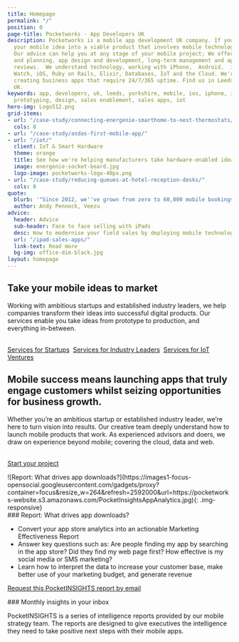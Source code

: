 ```yaml
---
title: Homepage
permalink: "/"
position: 0
page-title: Pocketworks - App Developers UK
description: Pocketworks is a mobile app development UK company. If you need to transform
  your mobile idea into a viable product that involves mobile technology, we can help.
  Our advice can help you at any stage of your mobile project; We offer up-front consultancy
  and planning, app design and development, long-term management and app audit and
  reviews.  We understand technology, working with iPhone,  Android,  iPad, Apple
  Watch, iOS, Ruby on Rails, Elixir, Databases, IoT and the Cloud. We're experts at
  creating business apps that require 24/7/365 uptime. Find us in Leeds City Center,
  UK.
keywords: app, developers, uk, leeds, yorkshire, mobile, ios, iphone, ipad, android,
  prototyping, design, sales enablement, sales apps, iot
hero-img: Logo512.png
grid-items:
- url: "/case-study/connecting-energenie-smarthome-to-nest-thermostats/"
  cols: 8
- url: "/case-study/asdas-first-mobile-app/"
- url: "/iot/"
  client: IoT & Smart Hardware
  theme: orange
  title: See how we're helping manufacturers take hardware-enabled ideas to market
  image: energenie-socket-board.jpg
  logo-image: pocketworks-logo-40px.png
- url: "/case-study/reducing-queues-at-hotel-reception-desks/"
  cols: 8
quote:
  blurb: '"Since 2012, we''ve grown from zero to 60,000 mobile bookings a week."'
  author: Andy Pennock, Veezu
advice:
  header: Advice
  sub-header: Face to face selling with iPads
  desc: How to modernise your field sales by deploying mobile technology.
  url: "/ipad-sales-apps/"
  link-text: Read more
  bg-img: office-dim-black.jpg
layout: homepage
---
```


<div class="col-md-10 col-md-offset-1">
  <h2>Take your mobile ideas to market</h2>
  <p>
  Working with ambitious startups and established industry leaders, we help companies transform their ideas into successful digital products. Our services enable you take ideas from prototype to production, and everything in-between.
  </p>
  <p>
    <br/>
    <a href="/apps-for-startups" class="btn btn-border">Services for Startups</a>&nbsp;
    <a href="/enterprise-mobile-app-development" class="btn btn-border">Services for Industry Leaders</a>&nbsp;
    <a href="/iot" class="btn btn-border">Services for IoT Ventures</a>

  </p>
</div>

<div class="col-md-8 col-md-offset-2 hidden">
  <h2>Mobile success means launching apps that truly engage customers whilst seizing opportunities for business growth.</h2>
  <p>
  Whether you&rsquo;re an ambitious startup or established industry leader, we&rsquo;re here to turn vision into results. Our creative team deeply understand how to launch mobile products that work. As experienced advisors and doers, we draw on experience beyond mobile; covering the cloud, data and web.  
  </p>
  <p>
    <br/>
    <a href="/contact" class="btn btn-border">Start your project</a>
  </p>
</div>

<!--more-->



<div class="col-md-3" markdown="1">
![Report: What drives app downloads?](https://images1-focus-opensocial.googleusercontent.com/gadgets/proxy?container=focus&resize_w=264&refresh=2592000&url=https://pocketworks-website.s3.amazonaws.com/PocketInsightsAppAnalytics.jpg){: .img-responsive}
</div>

<div class="col-md-6" markdown="1">
### Report: What drives app downloads?

-  Convert your app store analytics into an actionable Marketing Effectiveness Report
-  Answer key questions such as: Are people finding my app by searching in the app store? Did they find my web page first? How effective is my social media or SMS marketing?
-  Learn how to interpret the data to increase your customer base, make better use of your marketing budget, and generate revenue

[Request this PocketINSIGHTS report by email](mailto:global_email)
</div>

<div class="col-md-3" markdown="1">
### Monthly insights in your inbox

PocketINSIGHTS is a series of intelligence reports provided by our mobile strategy team. The reports are designed to give executives the intelligence they need to take positive next steps with their mobile apps.
</div>
